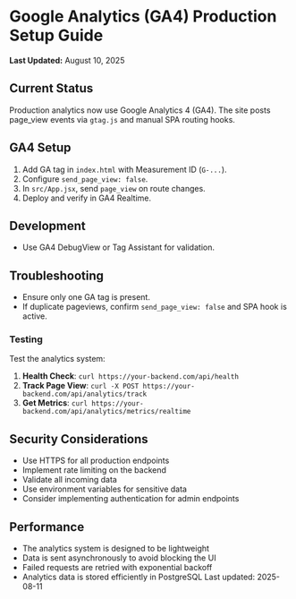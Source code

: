 # Google Analytics (GA4) Production Setup Guide

**Last Updated:** August 10, 2025

## Current Status

Production analytics now use Google Analytics 4 (GA4). The site posts page_view events via `gtag.js` and manual SPA routing hooks.

## GA4 Setup

1. Add GA tag in `index.html` with Measurement ID (`G-...`).
2. Configure `send_page_view: false`.
3. In `src/App.jsx`, send `page_view` on route changes.
4. Deploy and verify in GA4 Realtime.

## Development

- Use GA4 DebugView or Tag Assistant for validation.

## Troubleshooting

- Ensure only one GA tag is present.
- If duplicate pageviews, confirm `send_page_view: false` and SPA hook is active.

### Testing

Test the analytics system:

1. **Health Check**: `curl https://your-backend.com/api/health`
2. **Track Page View**: `curl -X POST https://your-backend.com/api/analytics/track`
3. **Get Metrics**: `curl https://your-backend.com/api/analytics/metrics/realtime`

## Security Considerations

- Use HTTPS for all production endpoints
- Implement rate limiting on the backend
- Validate all incoming data
- Use environment variables for sensitive data
- Consider implementing authentication for admin endpoints

## Performance

- The analytics system is designed to be lightweight
- Data is sent asynchronously to avoid blocking the UI
- Failed requests are retried with exponential backoff
- Analytics data is stored efficiently in PostgreSQL 
Last updated: 2025-08-11
